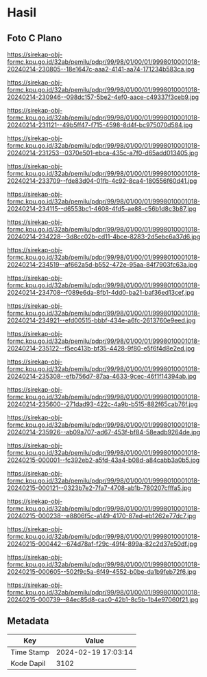 # Hasil

## Foto C Plano

https://sirekap-obj-formc.kpu.go.id/32ab/pemilu/pdpr/99/98/01/00/01/9998010001018-20240214-230805--18e1647c-aaa2-4141-aa74-171234b583ca.jpg

https://sirekap-obj-formc.kpu.go.id/32ab/pemilu/pdpr/99/98/01/00/01/9998010001018-20240214-230946--098dc157-5be2-4ef0-aace-c49337f3ceb9.jpg

https://sirekap-obj-formc.kpu.go.id/32ab/pemilu/pdpr/99/98/01/00/01/9998010001018-20240214-231121--49b5ff47-f715-4598-8d4f-bc975070d584.jpg

https://sirekap-obj-formc.kpu.go.id/32ab/pemilu/pdpr/99/98/01/00/01/9998010001018-20240214-231253--0370e501-ebca-435c-a7f0-d65add013405.jpg

https://sirekap-obj-formc.kpu.go.id/32ab/pemilu/pdpr/99/98/01/00/01/9998010001018-20240214-233709--fde83d04-01fb-4c92-8ca4-180556f60d41.jpg

https://sirekap-obj-formc.kpu.go.id/32ab/pemilu/pdpr/99/98/01/00/01/9998010001018-20240214-234115--d6553bc1-4608-4fd5-ae88-c56b1d8c3b87.jpg

https://sirekap-obj-formc.kpu.go.id/32ab/pemilu/pdpr/99/98/01/00/01/9998010001018-20240214-234228--3d8cc02b-cd11-4bce-8283-2d5ebc6a37d6.jpg

https://sirekap-obj-formc.kpu.go.id/32ab/pemilu/pdpr/99/98/01/00/01/9998010001018-20240214-234519--af662a5d-b552-472e-95aa-84f7903fc63a.jpg

https://sirekap-obj-formc.kpu.go.id/32ab/pemilu/pdpr/99/98/01/00/01/9998010001018-20240214-234708--f089e6da-8fb1-4dd0-ba21-baf36ed13cef.jpg

https://sirekap-obj-formc.kpu.go.id/32ab/pemilu/pdpr/99/98/01/00/01/9998010001018-20240214-234921--efd00515-bbbf-434e-a6fc-2613760e9eed.jpg

https://sirekap-obj-formc.kpu.go.id/32ab/pemilu/pdpr/99/98/01/00/01/9998010001018-20240214-235122--f5ec413b-bf35-4428-9f80-e5f6f4d8e2ed.jpg

https://sirekap-obj-formc.kpu.go.id/32ab/pemilu/pdpr/99/98/01/00/01/9998010001018-20240214-235308--efb756d7-87aa-4633-9cec-46f1f14394ab.jpg

https://sirekap-obj-formc.kpu.go.id/32ab/pemilu/pdpr/99/98/01/00/01/9998010001018-20240214-235600--271dad93-422c-4a9b-b515-882f65cab76f.jpg

https://sirekap-obj-formc.kpu.go.id/32ab/pemilu/pdpr/99/98/01/00/01/9998010001018-20240214-235926--ab09a707-ad67-453f-bf84-58eadb9264de.jpg

https://sirekap-obj-formc.kpu.go.id/32ab/pemilu/pdpr/99/98/01/00/01/9998010001018-20240215-000001--fc392eb2-a5fd-43a4-b08d-a84cabb3a0b5.jpg

https://sirekap-obj-formc.kpu.go.id/32ab/pemilu/pdpr/99/98/01/00/01/9998010001018-20240215-000121--0323b7e2-7fa7-4708-ab1b-780207cfffa5.jpg

https://sirekap-obj-formc.kpu.go.id/32ab/pemilu/pdpr/99/98/01/00/01/9998010001018-20240215-000238--e8806f5c-a149-4170-87ed-eb1262e77dc7.jpg

https://sirekap-obj-formc.kpu.go.id/32ab/pemilu/pdpr/99/98/01/00/01/9998010001018-20240215-000442--674d78af-f29c-49f4-899a-82c2d37e50df.jpg

https://sirekap-obj-formc.kpu.go.id/32ab/pemilu/pdpr/99/98/01/00/01/9998010001018-20240215-000605--502f9c5a-6f49-4552-b0be-da1b9feb72f6.jpg

https://sirekap-obj-formc.kpu.go.id/32ab/pemilu/pdpr/99/98/01/00/01/9998010001018-20240215-000739--84ec85d8-cac0-42b1-8c5b-1b4e97060f21.jpg


## Metadata

| Key        | Value               |
| ---------- | ------------------- |
| Time Stamp | 2024-02-19 17:03:14 |
| Kode Dapil | 3102                |



